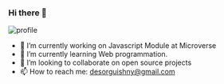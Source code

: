 ### Hi there 👋
![profile](https://www.canva.com/design/DAFDU7iipLk/7STKAiRIRuAgwjHq-wkcEQ/watch?utm_content=DAFDU7iipLk&utm_campaign=celebratory_first_publish&utm_medium=link&utm_source=celebratory_first_publish)
<!--
**desorgui/desorgui** is a ✨ _special_ ✨ repository because its `README.md` (this file) appears on your GitHub profile.

Here are some ideas to get you started:-->

- 🔭 I’m currently working on Javascript Module at Microverse
- 🌱 I’m currently learning Web programmation.
- 👯 I’m looking to collaborate on open source projects
- 📫 How to reach me: desorguishny@gmail.com

<!--
- 🤔 I’m looking for help with ...
- 💬 Ask me about ...
- 😄 Pronouns: ...
- ⚡ Fun fact: ...
-->
